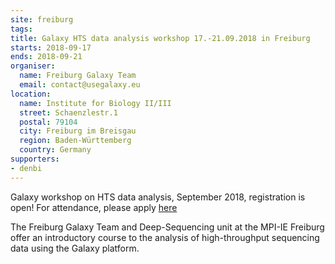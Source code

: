 ```yaml
---
site: freiburg
tags:
title: Galaxy HTS data analysis workshop 17.-21.09.2018 in Freiburg
starts: 2018-09-17
ends: 2018-09-21
organiser:
  name: Freiburg Galaxy Team
  email: contact@usegalaxy.eu
location:
  name: Institute for Biology II/III
  street: Schaenzlestr.1
  postal: 79104
  city: Freiburg im Breisgau
  region: Baden-Württemberg
  country: Germany
supporters:
- denbi
---
```


Galaxy workshop on HTS data analysis, September 2018, registration is open! For attendance, please apply [here](https://drive.google.com/open?id=14sCTr5r1Ca6hGhJTKZVgZRzPAlTtRN1r7xAlNuUtN9k)

The Freiburg Galaxy Team and Deep-Sequencing unit at the MPI-IE Freiburg offer an introductory course to the analysis of high-throughput sequencing data using the Galaxy platform.

